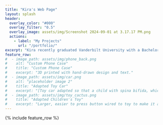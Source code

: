 ```yaml
---
title: "Kira's Web Page"
layout: splash
header:
  overlay_color: "#000"
  overlay_filter: "0.5"
  overlay_image: assets/img/Screenshot 2024-09-01 at 3.17.17 PM.png
  actions:
    - label: "My Projects"
      url: "/portfolio/"
excerpt: "Kira recently graduated Vanderbilt University with a Bachelor of Engineering in Biomedical Engineering and a minor in Digital Fabrication. She is passionate about building low-cost medical devices and her work in Vanderbilt Athletics with the Spirit Team. This web page contains all of her relevant projects and academic information."
feature_row:
#  - image_path: assets/img/phone_back.png
#    alt: "Custom Phone Case"
#    title: "Custom Phone Case"
#    excerpt: "3D printed with hand-drawn design and text."
#  - image_path: assets/img/car.png
#    alt: "placeholder image 2"
#    title: "Adapted Toy Car"
#    excerpt: "[Toy car adapted so that a child with spina bifida, which causes weakness in the lower limbs, could operate it.](https://kiragrossman.github.io/portfolio/Car/)"
#  - image_path: assets/img/toy_cactus.png
#    title: "Adapted Children's Toy"
#    excerpt: "Larger, easier to press button wired to toy to make it accessible for children with disabilities. "
---
```


{% include feature_row %}

